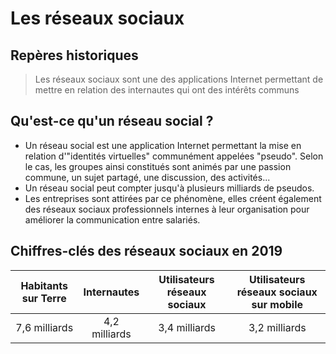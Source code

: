 # Les réseaux sociaux

## Repères historiques

> Les réseaux sociaux sont une des applications Internet permettant de mettre en relation des internautes qui ont des intérêts communs

## Qu'est-ce qu'un réseau social ?

- Un réseau social est une application Internet permettant la mise en relation d'"identités virtuelles" communément appelées "pseudo". Selon le cas, les groupes ainsi constitués sont animés par une passion commune, un sujet partagé, une discussion, des activités...
- Un réseau social peut compter jusqu'à plusieurs milliards de pseudos.
- Les entreprises sont attirées par ce phénomène, elles créent également des réseaux sociaux professionnels internes à leur organisation pour améliorer la communication entre salariés.

## Chiffres-clés des réseaux sociaux en 2019

| Habitants sur Terre |  Internautes  | Utilisateurs réseaux sociaux | Utilisateurs réseaux sociaux sur mobile |
| :-----------------: | :-----------: | :--------------------------: | :-------------------------------------: |
|    7,6 milliards    | 4,2 milliards |        3,4 milliards         |              3,2 milliards              |

